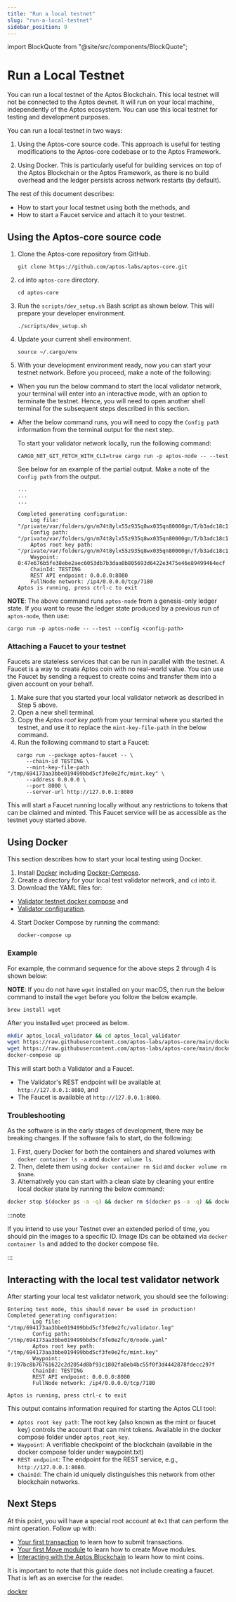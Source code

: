 ```yaml
---
title: "Run a local testnet"
slug: "run-a-local-testnet"
sidebar_position: 9
---
```

import BlockQuote from "@site/src/components/BlockQuote";

# Run a Local Testnet

You can run a local testnet of the Aptos Blockchain. This local testnet will not be connected to the Aptos devnet. It will run on your local machine, independently of the Aptos ecosystem. You can use this local testnet for testing and development purposes.

You can run a local testnet in two ways:

1. Using the Aptos-core source code. This approach is useful for testing modifications to the Aptos-core codebase or to the Aptos Framework.

2. Using Docker. This is particularly useful for building services on top of the Aptos Blockchain or the Aptos Framework, as there is no build overhead and the ledger persists across network restarts (by default).

The rest of this document describes:

- How to start your local testnet using both the methods, and
- How to start a Faucet service and attach it to your testnet.

## Using the Aptos-core source code

1. Clone the Aptos-core repository from GitHub.

    ```
    git clone https://github.com/aptos-labs/aptos-core.git
    ```

2. `cd` into `aptos-core` directory.

    ```
    cd aptos-core
    ```

3. Run the `scripts/dev_setup.sh` Bash script as shown below. This will prepare your developer environment.

    ```
    ./scripts/dev_setup.sh
    ```

4. Update your current shell environment.

    ```
    source ~/.cargo/env
    ```

5. With your development environment ready, now you can start your testnet network. Before you proceed, make a note of the following:

  - When you run the below command to start the local validator network, your terminal will enter into an interactive mode, with an option to terminate the testnet. Hence, you will need to open another shell terminal for the subsequent steps described in this section.
  - After the below command runs, you will need to copy the `Config path` information from the terminal output for the next step.

    To start your validator network locally, run the following command:

    ```
    CARGO_NET_GIT_FETCH_WITH_CLI=true cargo run -p aptos-node -- --test
    ```

    See below for an example of the partial output. Make a note of the `Config path` from the output.

    ```
    ...
    ...
    ...

    Completed generating configuration:
        Log file: "/private/var/folders/gn/m74t8ylx55z935q8wx035qn80000gn/T/b3adc18c144bfcc78a1541953893bc1c/validator.log"
        Config path: "/private/var/folders/gn/m74t8ylx55z935q8wx035qn80000gn/T/b3adc18c144bfcc78a1541953893bc1c/0/node.yaml"
        Aptos root key path: "/private/var/folders/gn/m74t8ylx55z935q8wx035qn80000gn/T/b3adc18c144bfcc78a1541953893bc1c/mint.key"
        Waypoint: 0:47e676b5fe38ebe2aec6053db7b3daa0b805693d6422e3475e46e89499464ecf
        ChainId: TESTING
        REST API endpoint: 0.0.0.0:8080
        FullNode network: /ip4/0.0.0.0/tcp/7180
    Aptos is running, press ctrl-c to exit
    ```

**NOTE**: The above command runs `aptos-node` from a genesis-only ledger state. If you want to reuse the ledger state produced by a previous run of `aptos-node`, then use:

```
cargo run -p aptos-node -- --test --config <config-path>
```

### Attaching a Faucet to your testnet

Faucets are stateless services that can be run in parallel with the testnet. A Faucet is a way to create Aptos coin with no real-world value. You can use the Faucet by sending a request to create coins and transfer them into a given account on your behalf.

1. Make sure that you started your local validator network as described in Step 5 above.
2. Open a new shell terminal.
3. Copy the _Aptos root key path_ from your terminal where you started the testnet, and use it to replace the `mint-key-file-path` in the below command.
4. Run the following command to start a Faucet:
```
   cargo run --package aptos-faucet -- \
      --chain-id TESTING \
      --mint-key-file-path "/tmp/694173aa3bbe019499bbd5cf3fe0e2fc/mint.key" \
      --address 0.0.0.0 \
      --port 8000 \
      --server-url http://127.0.0.1:8080
```

This will start a Faucet running locally without any restrictions to tokens that can be claimed and minted. This Faucet service will be as accessible as the testnet youy started above.

## Using Docker

This section describes how to start your local testing using Docker.

1. Install [Docker](https://docs.docker.com/get-docker/) including [Docker-Compose](https://docs.docker.com/compose/install/).
2. Create a directory for your local test validator network, and `cd` into it.
3. Download the YAML files for:

  - [Validator testnet docker compose](https://github.com/aptos-labs/aptos-core/blob/main/docker/compose/validator-testnet/docker-compose.yaml) and
  - [Validator configuration](https://github.com/aptos-labs/aptos-core/blob/main/docker/compose/validator-testnet/validator_node_template.yaml).

4. Start Docker Compose by running the command:

    ```
    docker-compose up
    ```

### Example

For example, the command sequence for the above steps 2 through 4 is shown below:

  **NOTE**: If you do not have `wget` installed on your macOS, then run the below command to install the `wget` before you follow the below example.

  ```
  brew install wget
  ```

  After you installed `wget` proceed as below.

```bash
mkdir aptos_local_validator && cd aptos_local_validator
wget https://raw.githubusercontent.com/aptos-labs/aptos-core/main/docker/compose/validator-testnet/docker-compose.yaml
wget https://raw.githubusercontent.com/aptos-labs/aptos-core/main/docker/compose/validator-testnet/validator_node_template.yaml
docker-compose up
```

This will start both a Validator and a Faucet.

- The Validator's REST endpoint will be available at `http://127.0.0.1:8080`, and
- The Faucet is available at `http://127.0.0.1:8000`.

### Troubleshooting

As the software is in the early stages of development, there may be breaking changes. If the software fails to start, do the following:

1. First, query Docker for both the containers and shared volumes with `docker container ls -a` and `docker volume ls`.
2. Then, delete them using `docker container rm $id` and `docker volume rm $name`.
3. Alternatively you can start with a clean slate by cleaning your entire local docker state by running the below command:

```bash
docker stop $(docker ps -a -q) && docker rm $(docker ps -a -q) && docker rmi $(docker images -q) && docker volume rm $(docker volume ls -q)
```
:::note

If you intend to use your Testnet over an extended period of time, you should pin the images to a specific ID. Image IDs can be obtained via `docker container ls` and added to the docker compose file.

:::

## Interacting with the local test validator network
After starting your local test validator network, you should see the following:

```
Entering test mode, this should never be used in production!
Completed generating configuration:
        Log file: "/tmp/694173aa3bbe019499bbd5cf3fe0e2fc/validator.log"
        Config path: "/tmp/694173aa3bbe019499bbd5cf3fe0e2fc/0/node.yaml"
        Aptos root key path: "/tmp/694173aa3bbe019499bbd5cf3fe0e2fc/mint.key"
        Waypoint: 0:197bc8b76761622c2d2054d8bf93c1802fa0eb4bc55f0f3d4442878fdecc297f
        ChainId: TESTING
        REST API endpoint: 0.0.0.0:8080
        FullNode network: /ip4/0.0.0.0/tcp/7180

Aptos is running, press ctrl-c to exit
```

This output contains information required for starting the Aptos CLI tool:
* `Aptos root key path`: The root key (also known as the mint or faucet key) controls the account that can mint tokens. Available in the docker compose folder under `aptos_root_key`.
* `Waypoint`: A verifiable checkpoint of the blockchain (available in the docker compose folder under waypoint.txt)
* `REST endpoint`: The endpoint for the REST service, e.g., `http://127.0.0.1:8080`.
* `ChainId`: The chain id uniquely distinguishes this network from other blockchain networks.

## Next Steps

At this point, you will have a special root account at `0x1` that can perform the mint operation. Follow up with:

* [Your first transaction](/tutorials/your-first-transaction) to learn how to submit transactions.
* [Your first Move module](/tutorials/your-first-move-module) to learn how to create Move modules.
* [Interacting with the Aptos Blockchain](/transactions/interacting-with-the-aptos-blockchain) to learn how to mint coins.

It is important to note that this guide does not include creating a faucet. That is left as an exercise for the reader.

[docker](https://docs.docker.com/get-docker/)
